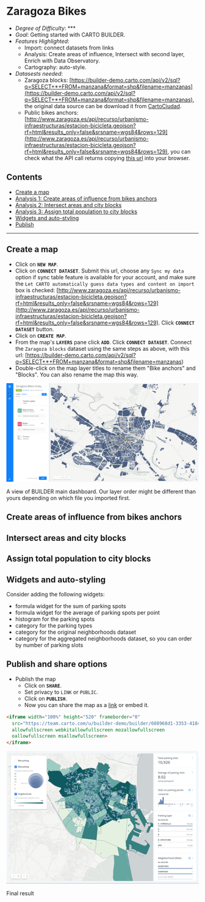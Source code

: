 # Zaragoza Bikes

* *Degree of Difficulty*: ***
* *Goal*: Getting started with CARTO BUILDER.
* *Features Highlighted*:
  * Import: connect datasets from links
  * Analysis: Create areas of influence, Intersect with second layer, Enrich with Data Observatory.
  * Cartography: auto-style.
* *Datasests needed*:
  - Zaragoza blocks: [https://builder-demo.carto.com/api/v2/sql?q=SELECT+*+FROM+manzana&format=shp&filename=manzanas](https://builder-demo.carto.com/api/v2/sql?q=SELECT+*+FROM+manzana&format=shp&filename=manzanas), the original data source can be download it from [CartoCiudad](http://datos.gob.es/es/catalogo/e00125901-cartociudad).
  - Public bikes anchors: [http://www.zaragoza.es/api/recurso/urbanismo-infraestructuras/estacion-bicicleta.geojson?rf=html&results_only=false&srsname=wgs84&rows=129](http://www.zaragoza.es/api/recurso/urbanismo-infraestructuras/estacion-bicicleta.geojson?rf=html&results_only=false&srsname=wgs84&rows=129), you can check what the API call returns copying [this url](http://www.zaragoza.es/api/recurso/urbanismo-infraestructuras/estacion-bicicleta?rf=html&results_only=false&srsname=wgs84&rows=129) into your browser.

## Contents

- [Create a map](#map)
- [Analysis 1: Create areas of influence from bikes anchors](#aoi)
- [Analysis 2: Intersect areas and city blocks](#intersect)
- [Analysis 3: Assign total population to city blocks](#do)
- [Widgets and auto-styling](#widgets)
- [Publish](#publish)

<hr>

## Create a map <a name="map"></a>

* Click on **`NEW MAP`**.
* Click on **`CONNECT DATASET`**. Submit this url, choose any `Sync my data` option if sync table feature is available for your account, and make sure the `Let CARTO automatically guess data types and content on import` box is checked: [http://www.zaragoza.es/api/recurso/urbanismo-infraestructuras/estacion-bicicleta.geojson?rf=html&results_only=false&srsname=wgs84&rows=129](http://www.zaragoza.es/api/recurso/urbanismo-infraestructuras/estacion-bicicleta.geojson?rf=html&results_only=false&srsname=wgs84&rows=129). Click **`CONNECT DATASET`** button.
* Click on **`CREATE MAP`**.
* From the map's **`LAYERS`** pane click **`ADD`**. Click **`CONNECT DATASET`**. Connect the `Zaragoza blocks` dataset using the same steps as above, with this url: [https://builder-demo.carto.com/api/v2/sql?q=SELECT+*+FROM+manzana&format=shp&filename=manzanas)
* Double-click on the map layer titles to rename them "Bike anchors" and "Blocks". You can also rename the map this way.

![map](imgs/zgzbikes/01-layers.png)
<figcaption>A view of BUILDER main dashboard. Our layer order might be different than yours depending on which file you imported first.</figcaption>


## Create areas of influence from bikes anchors <a name="aoi"></a>

## Intersect areas and city blocks <a name="intersect"></a>

## Assign total population to city blocks <a name="do"></a>

## Widgets and auto-styling <a name="widgets"></a>

Consider adding the following widgets:

* formula widget for the sum of parking spots
* formula widget for the average of parking spots per point
* histogram for the parking spots
* category for the parking types
* category for the original neighborhoods dataset
* category for the aggregated neighborhoods dataset, so you can order by number of parking slots

## Publish and share options <a name="publish"></a>

* Publish the map
  * Click on **`SHARE`**.
  * Set privacy to `LINK` or `PUBLIC`.
  * Click on **`PUBLISH`**.
  * Now you can share the map as a [link](https://team.carto.com/u/builder-demo/builder/608968d1-3353-4184-833d-e1c67428beff/embed) or embed it.


```html
<iframe width="100%" height="520" frameborder="0"
  src="https://team.carto.com/u/builder-demo/builder/608968d1-3353-4184-833d-e1c67428beff/embed"
  allowfullscreen webkitallowfullscreen mozallowfullscreen
  oallowfullscreen msallowfullscreen>
</iframe>
```


![map](imgs/bikes/07-result.png)
<figcaption>Final result</figcaption>
